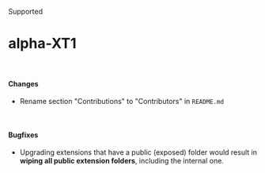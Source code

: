 <span class="badge bg-primary-subtle border border-primary-subtle text-primary-emphasis rounded-pill"><i class="bi bi-bug-fill"></i> Supported</span>
# alpha-XT1
<br/>

#### Changes
- Rename section "Contributions" to "Contributors" in `README.md`

<br/>

#### Bugfixes
- Upgrading extensions that have a public (exposed) folder would result in **wiping all public extension folders**, including the internal one.